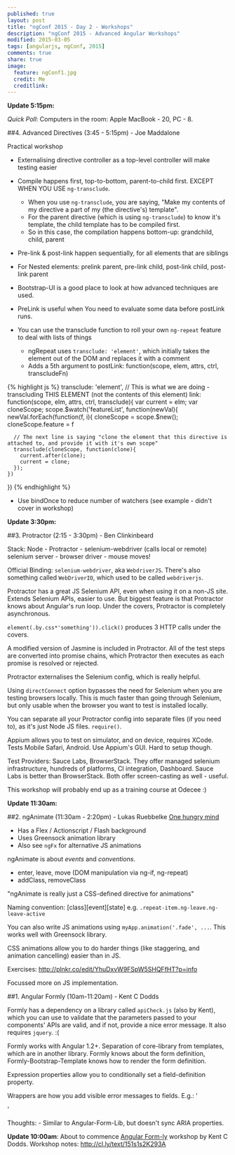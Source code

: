 ```yaml
---
published: true
layout: post
title: "ngConf 2015 - Day 2 - Workshops"
description: "ngConf 2015 - Advanced Angular Workshops"
modified: 2015-03-05
tags: [angularjs, ngConf, 2015]
comments: true
share: true 
image:
  feature: ngConf1.jpg
  credit: Me
  creditlink: 
---
```


**Update 5:15pm:**

*Quick Poll*: Computers in the room: Apple MacBook - 20, PC - 8.

##4. Advanced Directives (3:45 - 5:15pm) - Joe Maddalone

Practical workshop

- Externalising directive controller as a top-level controller will make testing easier
- Compile happens first, top-to-bottom, parent-to-child first. EXCEPT WHEN YOU USE `ng-transclude`. 
  - When you use `ng-transclude`, you are saying, "Make my contents of my directive a part of my (the directive's) template".
  - For the parent directive (which is using `ng-transclude`) to know it's template, the child template has to be compiled first.
  - So in this case, the compilation happens bottom-up: grandchild, child, parent
- Pre-link & post-link happen sequentially, for all elements that are siblings
- For Nested elements: prelink parent, pre-link child, post-link child, post-link parent
- Bootstrap-UI is a good place to look at how advanced techniques are used.
- PreLink is useful when You need to evaluate some data before postLink runs.
  
- You can use the transclude function to roll your own `ng-repeat` feature to deal with lists of things
  - ngRepeat uses `transclude: 'element'`, which initially takes the element out of the DOM and replaces it with a comment
  - Adds a 5th argument to postLink: function(scope, elem, attrs, ctrl, transcludeFn)

{% highlight js  %}
transclude: 'element',  // This is what we are doing - transcluding THIS ELEMENT (not the contents of this element)
link: function(scope, elm, attrs, ctrl, transclude){
  var current = elm;
  var cloneScope;
  scope.$watch('featureList', function(newVal){
    newVal.forEach(function(f, i){
      cloneScope = scope.$new();
      cloneScope.feature = f
      
      // The next line is saying "clone the element that this directive is attached to, and provide it with it's own scope"
      transclude(cloneScope, function(clone){
        current.after(clone);
        current = clone;
      });
    })
})
{% endhighlight %}

- Use bindOnce to reduce number of watchers (see example - didn't cover in workshop)


**Update 3:30pm:**

##3. Protractor (2:15 - 3:30pm) - Ben Clinkinbeard

Stack: Node - Protractor - selenium-webdriver (calls local or remote) selenium server - browser driver - mouse moves!

Official Binding: `selenium-webdriver`, aka `WebdriverJS`. There's also something called `WebDriverIO`, which used to be called
`webdriverjs`.

Protractor has a great JS Selenium API, even when using it on a non-JS site. Extends Selenium APIs, easier to use. But biggest
feature is that Protractor knows about Angular's run loop. Under the covers, Protractor is completely asynchronous.

`element(.by.css*'something')).click()` produces 3 HTTP calls under the covers.

A modified version of Jasmine is included in Protractor. All of the test steps are converted into promise chains, which
Protractor then executes as each promise is resolved or rejected.

Protractor externalises the Selenium config, which is really helpful.

Using `directConnect` option bypasses the need for Selenium when you are testing browsers locally. This is much faster
than going through Selenium, but only usable when the browser you want to test is installed locally.

You can separate all your Protractor config into separate files (if you need to), as it's just Node JS files. `require()`.
 
Appium allows you to test on simulator, and on device, requires XCode. Tests Mobile Safari, Android. Use Appium's GUI. Hard to setup though.

Test Providers: Sauce Labs, BrowserStack. They offer managed selenium infrastructure, hundreds of platforms, CI integration, Dashboard.
Sauce Labs is better than BrowserStack. Both offer screen-casting as well - useful.

This workshop will probably end up as a training course at Odecee :)


**Update 11:30am:** 

##2. ngAnimate (11:30am - 2:20pm) - Lukas Ruebbelke [One hungry mind](http://onehungrymind.com/)
- Has a Flex / Actionscript / Flash background
- Uses Greensock animation library
- Also see `ngFx` for alternative JS animations

ngAnimate is about *events* and *conventions*.
- enter, leave, move (DOM manipulation via ng-if, ng-repeat)
- addClass, removeClass

"ngAnimate is really just a CSS-defined directive for animations"

Naming convention: \[class\]\[event\]\[state\] e.g. `.repeat-item.ng-leave.ng-leave-active`

You can also write JS animations using `myApp.animation('.fade', ...`. This works well with Greensock library.

CSS animations allow you to do harder things (like staggering, and animation cancelling) easier than in JS.

Exercises: http://plnkr.co/edit/YhuDxvW9FSpW5SHQFfHT?p=info

Focussed more on JS implementation.



##1. Angular Formly (10am-11:20am) - Kent C Dodds

Formly has a dependency on a library called `apiCheck.js` (also by Kent), which you can use to validate that the parameters passed to your
components' APIs are valid, and if not, provide a nice error message. It also requires `jquery`. :(

Formly works with Angular 1.2+. Separation of core-library from templates, which are in another library.
Formly knows about the form definition, Formly-Bootstrap-Template knows how to render the form definition.

Expression properties allow you to conditionally set a field-definition property.

Wrappers are how you add visible error messages to fields. E.g.: '<formly-transclude></formly-transclude><div my-messages="options"></div>'

Thoughts: - Similar to Angular-Form-Lib, but doesn't sync ARIA properties.


**Update 10:00am**: About to commence [Angular Form-ly](https://github.com/formly-js/angular-formly) workshop by Kent C Dodds.
Workshop notes: http://cl.ly/text/151s1s2K293A
